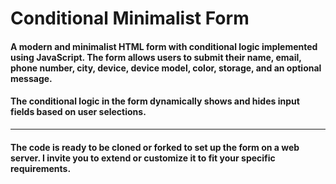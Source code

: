 # Conditional Minimalist Form
#### A modern and minimalist HTML form with conditional logic implemented using JavaScript. The form allows users to submit their name, email, phone number, city, device, device model, color, storage, and an optional message. 
#### The conditional logic in the form dynamically shows and hides input fields based on user selections.
----
#### The code is ready to be cloned or forked to set up the form on a web server. I invite you to extend or customize it to fit your specific requirements.
